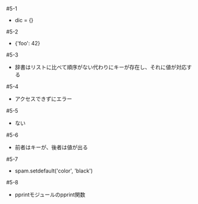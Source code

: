 #5-1
 - dic = {}

#5-2
 - {'foo': 42}

#5-3
 - 辞書はリストに比べて順序がない代わりにキーが存在し、それに値が対応する

#5-4
 - アクセスできずにエラー

#5-5
 - ない

#5-6
 - 前者はキーが、後者は値が出る

#5-7
 - spam.setdefault('color', 'black')

#5-8
 - pprintモジュールのpprint関数
